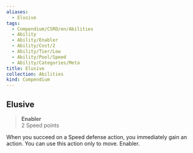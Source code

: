 ```yaml
---
aliases:
  - Elusive
tags:
  - Compendium/CSRD/en/Abilities
  - Ability
  - Ability/Enabler
  - Ability/Cost/2
  - Ability/Tier/Low
  - Ability/Pool/Speed
  - Ability/Categories/Meta
title: Elusive
collection: Abilities
kind: Compendium
---
```

## Elusive  
>**Enabler**  
>2 Speed points
  
When you succeed on a Speed defense action, you immediately gain an action. You can use this action only to move. Enabler.